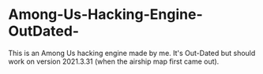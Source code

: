 # Among-Us-Hacking-Engine-OutDated-
This is an Among Us hacking engine made by me. It's Out-Dated but should work on version 2021.3.31 (when the airship map first came out).
